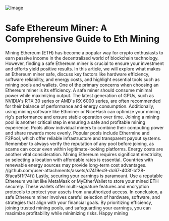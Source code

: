 
![Image](https://github.com/user-attachments/assets/d7419ec9-dc67-403f-bf28-8faea5f1f74f)
# Safe Ethereum Miner: A Comprehensive Guide to Eth Mining
Mining Ethereum (ETH) has become a popular way for crypto enthusiasts to earn passive income in the decentralized world of blockchain technology. However, finding a safe Ethereum miner is crucial to ensure your investment and efforts yield positive results. In this article, we will explore what makes an Ethereum miner safe, discuss key factors like hardware efficiency, software reliability, and energy costs, and highlight essential tools such as mining pools and wallets.
One of the primary concerns when choosing an Ethereum miner is its efficiency. A safe miner should consume minimal power while maximizing output. The latest generation of GPUs, such as NVIDIA's RTX 30 series or AMD's RX 6000 series, are often recommended for their balance of performance and energy consumption. Additionally, using mining software like Ethminer or NiceHash can optimize your mining rig's performance and ensure stable operation over time.
Joining a mining pool is another critical step in ensuring a safe and profitable mining experience. Pools allow individual miners to combine their computing power and share rewards more evenly. Popular pools include Ethermine and F2Pool, which offer reliable infrastructure and transparent payout systems. Remember to always verify the reputation of any pool before joining, as scams can occur even within legitimate-looking platforms.
Energy costs are another vital consideration. Mining Ethereum requires significant electricity, so selecting a location with affordable rates is essential. Countries with renewable energy sources may provide long-term cost advantages. 
 //github.com/user-attachments/assets/d7419ec9-dc67-403f-bf28-8faea5f1f74f))
Lastly, securing your earnings is paramount. Use a reputable Ethereum wallet like MetaMask or MyEtherWallet to store your mined ETH securely. These wallets offer multi-signature features and encryption protocols to protect your assets from unauthorized access.
In conclusion, a safe Ethereum miner involves careful selection of hardware, software, and strategies that align with your financial goals. By prioritizing efficiency, joining trusted mining pools, and safeguarding your earnings, you can maximize profitability while minimizing risks. Happy mining

